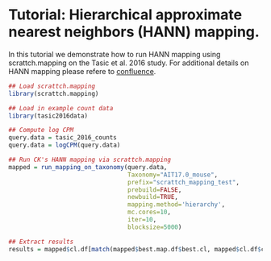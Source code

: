 # Tutorial: Hierarchical approximate nearest neighbors (HANN) mapping.

In this tutorial we demonstrate how to run HANN mapping using scrattch.mapping on the Tasic et al. 2016 study. For additional details on HANN mapping please refere to [confluence](http://confluence.corp.alleninstitute.org/pages/viewpage.action?pageId=117985236).

```R
## Load scrattch.mapping
library(scrattch.mapping)

## Load in example count data
library(tasic2016data)

## Compute log CPM
query.data = tasic_2016_counts
query.data = logCPM(query.data)

## Run CK's HANN mapping via scrattch.mapping
mapped = run_mapping_on_taxonomy(query.data,
                                 Taxonomy="AIT17.0_mouse",
                                 prefix="scrattch_mapping_test",               
                                 prebuild=FALSE,
                                 newbuild=TRUE,
                                 mapping.method='hierarchy',
                                 mc.cores=10,
                                 iter=10,
                                 blocksize=5000)

## Extract results
results = mapped$cl.df[match(mapped$best.map.df$best.cl, mapped$cl.df$cl),]
```